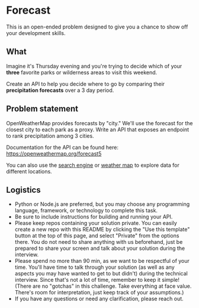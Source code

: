 # Forecast

This is an open-ended problem designed to give you a chance to show off your development skills.

## What

Imagine it's Thursday evening and you're trying to decide which of your **three** favorite parks or wilderness areas to visit this weekend. 

Create an API to help you decide where to go by comparing their **precipitation forecasts** over a 3 day period.

## Problem statement
OpenWeatherMap provides forecasts by "city." We'll use the forecast for the closest city to each park as a proxy. Write an API that exposes an endpoint to rank precipitation among 3 cities. 

Documentation for the API can be found here: https://openweathermap.org/forecast5 

You can also use the [search engine](https://openweathermap.org/find?q=) or [weather map](https://openweathermap.org/weathermap?basemap=map&cities=true) to explore data for different locations. 


## Logistics
- Python or Node.js are preferred, but you may choose any programming language, framework, or technology to complete this task.
- Be sure to include instructions for building and running your API.
- Please keep repos containing your solution private. You can easily create a new repo with this README by clicking the "Use this template" button at the top of this page, and select "Private" from the options there. You do not need to share anything with us beforehand, just be prepared to share your screen and talk about your solution during the interview.
- Please spend no more than 90 min, as we want to be respectful of your time. You'll have time to talk through your solution (as well as any aspects you may have wanted to get to but didn't) during the technical interview. Since that's not a lot of time, remember to keep it simple! (There are no "gotchas" in this challenge. Take everything at face value. There's room for interpretation, just keep track of your assumptions.)
- If you have any questions or need any clarification, please reach out. 
